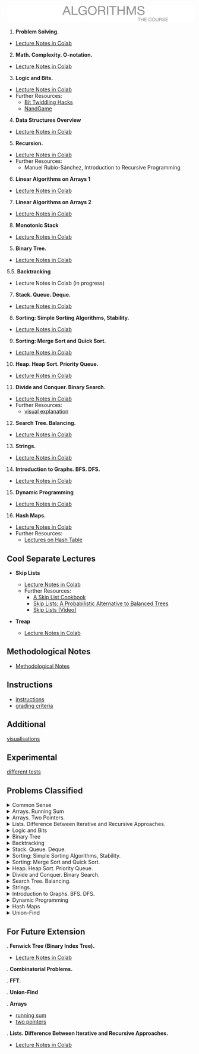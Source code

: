 <img src="https://raw.githubusercontent.com/fbeilstein/algorithms/master/cap.png" width="900px"/> 

1. **Problem Solving.**
  * [Lecture Notes in Colab](https://colab.research.google.com/github/fbeilstein/algorithms/blob/master/lecture_01_methodology.ipynb)

2. **Math. Complexity. O-notation.**
  * [Lecture Notes in Colab](https://colab.research.google.com/github/fbeilstein/algorithms/blob/master/lecture_02_math_prerequisites.ipynb)

3. **Logic and Bits.**
  * [Lecture Notes in Colab](https://colab.research.google.com/github/fbeilstein/algorithms/blob/master/lecture_03_logic_and_bits.ipynb)   
  * Further Resources:
     - [Bit Twiddling Hacks](https://graphics.stanford.edu/~seander/bithacks.html)
     - [NandGame](https://nandgame.com/)

4. **Data Structures Overview**
  * [Lecture Notes in Colab](https://colab.research.google.com/github/fbeilstein/algorithms/blob/master/lecture_04_data_structures.ipynb)

5. **Recursion.**
  * [Lecture Notes in Colab](https://colab.research.google.com/github/fbeilstein/algorithms/blob/master/lecture_05_recursion.ipynb)
  * Further Resources:
     - Manuel Rubio-Sánchez, Introduction to Recursive Programming

6. **Linear Algorithms on Arrays 1**
  * [Lecture Notes in Colab](https://colab.research.google.com/github/fbeilstein/algorithms/blob/master/lecture_06_linear_algorithms_on_arrays_1.ipynb)

7. **Linear Algorithms on Arrays 2**
  * [Lecture Notes in Colab](https://colab.research.google.com/github/fbeilstein/algorithms/blob/master/lecture_07_linear_algorithms_on_arrays_2.ipynb)

8. **Monotonic Stack**
  * [Lecture Notes in Colab](https://colab.research.google.com/github/fbeilstein/algorithms/blob/master/lecture_08_monotonic_stack.ipynb)

5. **Binary Tree.**
  * [Lecture Notes in Colab](https://colab.research.google.com/github/fbeilstein/algorithms/blob/master/binary_tree.ipynb)

5.5. **Backtracking**
  * Lecture Notes in Colab (in progress)

7. **Stack. Queue. Deque.**
  * [Lecture Notes in Colab](https://colab.research.google.com/github/fbeilstein/algorithms/blob/master/stack_queue_dequeue.ipynb)

8. **Sorting: Simple Sorting Algorithms, Stability.**
  * [Lecture Notes in Colab](https://colab.research.google.com/github/fbeilstein/algorithms/blob/master/sorting_stability.ipynb)

9. **Sorting: Merge Sort and Quick Sort.**
  * [Lecture Notes in Colab](https://colab.research.google.com/github/fbeilstein/algorithms/blob/master/merge_sort_quick_sort.ipynb)

10. **Heap. Heap Sort. Priority Queue.**
  * [Lecture Notes in Colab](https://colab.research.google.com/github/fbeilstein/algorithms/blob/master/heap_priority_queue.ipynb)

11. **Divide and Conquer. Binary Search.**
  * [Lecture Notes in Colab](https://colab.research.google.com/github/fbeilstein/algorithms/blob/master/divide_and_conquer_binary_search.ipynb)
  * Further Resources:
     - [visual explanation](https://leetcode.com/problems/sum-root-to-leaf-numbers/discuss/1058873/visual-explanation)  

12. **Search Tree. Balancing.**
  * [Lecture Notes in Colab](https://colab.research.google.com/github/fbeilstein/algorithms/blob/master/search_tree_balancing.ipynb)

13. **Strings.**
  * [Lecture Notes in Colab](https://colab.research.google.com/github/fbeilstein/algorithms/blob/master/strings.ipynb)

14. **Introduction to Graphs. BFS. DFS.**
  * [Lecture Notes in Colab](https://colab.research.google.com/github/fbeilstein/algorithms/blob/master/graphs_bfs_dfs.ipynb)

15. **Dynamic Programming**
  * [Lecture Notes in Colab](https://colab.research.google.com/github/fbeilstein/algorithms/blob/master/dynamic_programming.ipynb)

16. **Hash Maps.**
* [Lecture Notes in Colab](https://colab.research.google.com/github/fbeilstein/algorithms/blob/master/hashmaps.ipynb)
* Further Resources:
     - [Lectures on Hash Table](https://www.youtube.com/watch?v=2E54GqF0H4s&list=PLDV1Zeh2NRsDH5Wq-Vk5tDb8gH03cULZS)

## Cool Separate Lectures

* **Skip Lists**
  - [Lecture Notes in Colab](https://colab.research.google.com/github/fbeilstein/algorithms/blob/master/Skiplist.ipynb)
  - Further Resources:
     + [A Skip List Cookbook](https://scheme.inlab.net/reference-manual/data-types/skiplist.files/A-Skip-List-Cookbook.pdf)
     + [Skip Lists: A Probabilistic Alternative to Balanced Trees](https://15721.courses.cs.cmu.edu/spring2018/papers/08-oltpindexes1/pugh-skiplists-cacm1990.pdf)
     + [Skip Lists [Video]](https://www.youtube.com/watch?v=NDGpsfwAaqo)

* **Treap**
  - [Lecture Notes in Colab](https://colab.research.google.com/github/fbeilstein/algorithms/blob/master/treap.ipynb)
   

## Methodological Notes

* [Methodological Notes](https://colab.research.google.com/github/fbeilstein/algorithms/blob/master/methodological_notes.ipynb)

## Instructions

* [instructions](https://github.com/fbeilstein/algorithms/blob/master/how_to_solve.md)
* [grading criteria](https://github.com/fbeilstein/algorithms/blob/master/grading_criteria.md)

## Additional

[visualisations](https://csvistool.com/)

## Experimental

[different tests](https://colab.research.google.com/github/fbeilstein/algorithms/blob/master/experimentation.ipynb)

## Problems Classified

<details>
<summary>Common Sense</summary>
<table>
<thead><tr> 
   <th>#</th> <th>Problem</th> <th>#</th> <th>Problem</th>  <th>#</th> <th>Problem</th>  <th>#</th> <th>Problem</th>  <th>#</th> <th>Problem</th> 
</tr></thead>
<tbody>
  <tr>
    <td>1.</td> <td><a href="https://leetcode.com/problems/ugly-number/">Ugly Number</a></td>
    <td>2.</td> <td><a href="https://leetcode.com/problems/reverse-integer/">Reverse Integer</a></td>
    <td>3.</td> <td><a href="https://leetcode.com/problems/palindrome-number/solution/">Palindrome Number</a></td>
    <td>4.</td> <td><a href="https://leetcode.com/problems/powx-n/">Pow(x, n)</a></td>
    <td>5.</td> <td><a href="https://leetcode.com/problems/water-and-jug-problem/">Water and Jug Problem</a></td>
  </tr>
  <tr>
    <td>6.</td>  <td><a href="https://leetcode.com/problems/nth-digit/">Nth Digit</a></td>
    <td>7.</td>  <td><a href="https://leetcode.com/problems/random-pick-with-weight/">Random Pick with Weight</a></td>
    <td>8.</td>  <td><a href="https://leetcode.com/problems/bulb-switcher/">Bulb Switcher</a></td>
    <td>9.</td>  <td><a href="https://leetcode.com/problems/bulb-switcher-ii/">Bulb Switcher II</a></td>
    <td>10.</td> <td><a href=""></a></td>
  </tr>
</tbody>
</table>
</details>

<details>
<summary>Arrays. Running Sum</summary>
<table>
<thead><tr> 
   <th>#</th> <th>Problem</th> <th>#</th> <th>Problem</th> <th>#</th> <th>Problem</th>  <th>#</th> <th>Problem</th>  <th>#</th> <th>Problem</th>
</tr></thead>
<tbody>
  <tr>
    <td>1.</td> <td><a href="https://leetcode.com/problems/minimum-value-to-get-positive-step-by-step-sum/">Minimum Value to Get Positive Step by Step Sum</a></td>
    <td>2.</td> <td><a href="https://leetcode.com/problems/best-time-to-buy-and-sell-stock-ii/">Best Time to Buy and Sell Stock II</a></td>
    <td>3.</td> <td><a href="https://leetcode.com/problems/range-addition-ii/">Range Addition II</a></td>
    <td>4.</td> <td><a href="https://leetcode.com/problems/product-of-array-except-self/">Product of Array Except Self</a></td>
    <td>5.</td> <td><a href="https://leetcode.com/problems/n-repeated-element-in-size-2n-array/">N-Repeated Element in Size 2N Array</a></td> 
  </tr>
  <tr>
    <td>6.</td>  <td><a href="https://leetcode.com/problems/majority-element/">Majority Element</a></td>
    <td>7.</td>  <td><a href="https://leetcode.com/problems/rotate-image/">Rotate Image</a></td>
    <td>8.</td>  <td><a href="https://leetcode.com/problems/find-the-duplicate-number/">Find the Duplicate Number</a></td>
    <td>9.</td>  <td><a href="https://leetcode.com/problems/partition-array-into-disjoint-intervals/">Partition Array into Disjoint Intervals</a></td>
    <td>10.</td> <td><a href="https://leetcode.com/problems/valid-mountain-array/">Valid Mountain Array</a></td>
  </tr> 
  <tr>
    <td>11.</td> <td><a href="https://leetcode.com/problems/defuse-the-bomb/">Defuse the Bomb</a></td>
    <td>12.</td> <td><a href="https://leetcode.com/problems/most-visited-sector-in-a-circular-track/">Most Visited Sector in a Circular Track</a></td>
    <td>13.</td> <td><a href="https://leetcode.com/problems/next-permutation/description/">Next Permutation</a></td>
    <td>14.</td> <td><a href="https://leetcode.com/problems/permutations-ii/description/">Permutations II</a></td>
    <td>15.</td> <td><a href="https://leetcode.com/problems/monotone-increasing-digits/description/">Monotone Increasing Digits</a></td>
  </tr>
  <tr>
    <td>16.</td> <td><a href="https://leetcode.com/problems/increasing-triplet-subsequence/description/">Increasing Triplet Subsequence</a></td>
    <td>17.</td> <td><a href="https://leetcode.com/problems/longest-substring-with-at-least-k-repeating-characters/description/">Longest Substring with At Least K Repeating Characters</a></td>
    <td>18.</td> <td><a href=""></a></td>
    <td>19.</td> <td><a href=""></a></td>
    <td>20.</td> <td><a href=""></a></td>
  </tr>
</tbody>
</table>
</details>

<details>
<summary>Arrays. Two Pointers.</summary>
<table>
<thead><tr> 
   <th>#</th> <th>Problem</th> <th>#</th> <th>Problem</th> <th>#</th> <th>Problem</th>  <th>#</th> <th>Problem</th>  <th>#</th> <th>Problem</th>
</tr></thead>
<tbody>
  <tr>
    <td>1.</td> <td><a href="https://leetcode.com/problems/arithmetic-slices/">Arithmetic Slices</a></td>
    <td>2.</td> <td><a href="https://leetcode.com/problems/detect-pattern-of-length-m-repeated-k-or-more-times/">Detect Pattern of Length M Repeated K or More Times</a></td>
    <td>3.</td> <td><a href="https://leetcode.com/problems/longest-continuous-increasing-subsequence/">Longest Continuous Increasing Subsequence</a></td>
    <td>4.</td> <td><a href="https://leetcode.com/problems/trapping-rain-water/">Trapping Rain Water</a></td>
    <td>5.</td> <td><a href="https://leetcode.com/problems/maximum-distance-between-a-pair-of-values/">Maximum Distance Between a Pair of Values</a></td>
  </tr>
  <tr>
    <td>6.</td> <td><a href="https://leetcode.com/problems/replace-the-substring-for-balanced-string/">Replace the Substring for Balanced String</a></td>
    <td>7.</td> <td><a href="https://leetcode.com/problems/sort-colors/">Sort Colors</a></td>
    <td>8.</td> <td><a href="https://leetcode.com/problems/number-of-substrings-with-only-1s/">Number of Substrings With Only 1s</a></td>
    <td>9.</td> <td><a href="https://leetcode.com/problems/maximum-distance-between-a-pair-of-values/">Maximum Distance Between a Pair of Values</a></td>
    <td>10.</td> <td><a href="https://leetcode.com/problems/longest-substring-without-repeating-characters/">Longest Substring Without Repeating Characters</a></td>
  </tr> 
  <tr>
    <td>11.</td> <td><a href="https://leetcode.com/problems/minimum-size-subarray-sum/">Minimum Size Subarray Sum</a></td>
    <td>12.</td> <td><a href="https://leetcode.com/problems/rotate-array/">Rotate Array</a></td>
    <td>13.</td> <td><a href="https://leetcode.com/problems/reverse-string/">Reverse String</a></td>
    <td>14.</td> <td><a href="https://leetcode.com/problems/sort-array-by-parity/">Sort Array By Parity</a></td>
    <td>15.</td> <td><a href="https://leetcode.com/problems/move-zeroes/">Move Zeroes</a></td>
  </tr>
  <tr>
    <td>16.</td> <td><a href="https://leetcode.com/problems/sum-of-square-numbers/">Sum of Square Numbers</a></td>
    <td>17.</td> <td><a href="https://leetcode.com/problems/permutation-in-string/">Permutation in String</a></td>
    <td>18.</td> <td><a href="https://leetcode.com/problems/shortest-subarray-to-be-removed-to-make-array-sorted/description/">Shortest Subarray to be Removed to Make Array Sorted</a></td>
    <td>19.</td> <td><a href=""></a></td>
    <td>20.</td> <td><a href=""></a></td>
  </tr>
</tbody>
</table>
</details>

<details>
<summary>Lists. Difference Between Iterative and Recursive Approaches.</summary>
<table>
<thead><tr> 
   <th>#</th> <th>Problem</th> <th>#</th> <th>Problem</th> <th>#</th> <th>Problem</th> <th>#</th> <th>Problem</th> <th>#</th> <th>Problem</th>
</tr></thead>
<tbody>
  <tr>
    <td>1.</td> <td><a href="https://leetcode.com/problems/delete-node-in-a-linked-list/">Delete Node in a Linked List</a></td>
    <td>2.</td> <td><a href="https://leetcode.com/problems/linked-list-cycle/">Linked List Cycle</a></td>
    <td>3.</td> <td><a href="https://leetcode.com/problems/intersection-of-two-linked-lists/">Intersection of Two Linked Lists</a></td>
    <td>4.</td> <td><a href="https://leetcode.com/problems/palindrome-linked-list/">Palindrome Linked List</a></td>
    <td>5.</td> <td><a href="https://leetcode.com/problems/reverse-linked-list/">Reverse Linked List</a></td>
  </tr>
  <tr>
   <td>6.</td> <td><a href="https://leetcode.com/problems/odd-even-linked-list/">Odd Even Linked List</a></td>
   <td>7.</td> <td><a href="https://leetcode.com/problems/remove-duplicates-from-sorted-list-ii/">Remove Duplicates from Sorted List II</a></td>
   <td>8.</td> <td><a href="https://leetcode.com/problems/merge-in-between-linked-lists/">Merge In Between Linked Lists</a></td>
   <td>9.</td> <td><a href="https://leetcode.com/problems/reverse-linked-list-ii/">Reverse Linked List II</a></td>
   <td>10.</td> <td><a href="https://leetcode.com/problems/split-linked-list-in-parts/">Split Linked List in Parts</a></td>
  </tr>
  <tr>
   <td>11.</td> <td><a href="https://leetcode.com/problems/swap-nodes-in-pairs/">Swap Nodes in Pairs</a></td>
   <td>12.</td> <td><a href="https://leetcode.com/problems/design-linked-list/">Design Linked List</a></td>
   <td>13.</td> <td><a href=""></a></td>
   <td>14.</td> <td><a href=""></a></td>
   <td>15.</td> <td><a href=""></a></td>
  </tr>
</tbody>
</table>
</details>

<details>
<summary>Logic and Bits</summary>
<table>
<thead><tr> 
   <th>#</th> <th>Problem</th> <th>#</th> <th>Problem</th> <th>#</th> <th>Problem</th> <th>#</th> <th>Problem</th> <th>#</th> <th>Problem</th>
</tr></thead>
<tbody>
  <tr>
    <td>1.</td> <td><a href="https://leetcode.com/problems/single-number/">Single Number</a></td>
    <td>2.</td> <td><a href="https://leetcode.com/problems/power-of-two/">Power of Two</a></td>
    <td>3.</td> <td><a href="https://leetcode.com/problems/number-of-1-bits/">Number of 1 Bits</a></td>
    <td>4.</td> <td><a href="https://leetcode.com/problems/determine-color-of-a-chessboard-square/">Determine Color of a Chessboard Square</a></td>
    <td>5.</td> <td><a href="https://leetcode.com/problems/power-of-three/">Power of Three</a></td>
  </tr>
  <tr>
    <td>6.</td> <td><a href="https://leetcode.com/problems/power-of-four/">Power of Four</a></td>
    <td>7.</td> <td><a href="https://leetcode.com/problems/adding-two-negabinary-numbers/">Adding Two Negabinary Numbers</a></td>
    <td>8.</td> <td><a href="https://leetcode.com/problems/find-elements-in-a-contaminated-binary-tree/">Find Elements in a Contaminated Binary Tree</a></td>
    <td>9.</td> <td><a href="https://leetcode.com/problems/gray-code/">Gray Code</a></td>
    <td>10.</td> <td><a href="https://leetcode.com/problems/circular-permutation-in-binary-representation/">Circular Permutation in Binary Representation</a></td>
  </tr>
  <tr>
    <td>11.</td> <td><a href="https://leetcode.com/problems/elimination-game/description/">Elimination Game</a></td>
    <td>12.</td> <td><a href=""></a></td>
    <td>13.</td> <td><a href=""></a></td>
    <td>14.</td> <td><a href=""></a></td>
    <td>15.</td> <td><a href=""></a></td>
  </tr>
</tbody>
</table>
</details>

<details>
<summary>Binary Tree</summary>
<table>
<thead><tr> 
   <th>#</th> <th>Problem</th> <th>#</th> <th>Problem</th> <th>#</th> <th>Problem</th> <th>#</th> <th>Problem</th> <th>#</th> <th>Problem</th>
</tr></thead>
<tbody>
  <tr>
    <td>1.</td> <td><a href="https://leetcode.com/problems/diameter-of-binary-tree/">Diameter of Binary Tree</a></td>
    <td>2.</td> <td><a href="https://leetcode.com/problems/sum-root-to-leaf-numbers/">Sum Root to Leaf Numbers</a></td>
    <td>3.</td> <td><a href="https://leetcode.com/problems/sum-of-left-leaves/">Sum of Left Leaves</a></td>
    <td>4.</td> <td><a href="https://leetcode.com/problems/maximum-depth-of-binary-tree/">Maximum Depth of Binary Tree</a></td> 
    <td>5.</td> <td><a href="https://leetcode.com/problems/minimum-depth-of-binary-tree/">Minimum Depth of Binary Tree</a></td>
  </tr>
  <tr>
    <td>6.</td> <td><a href="https://leetcode.com/problems/binary-tree-tilt/">Binary Tree Tilt</a></td>
    <td>7.</td> <td><a href="https://leetcode.com/problems/invert-binary-tree/">Invert Binary Tree</a></td>
    <td>8.</td> <td><a href="https://leetcode.com/problems/univalued-binary-tree/">Univalued Binary Tree</a></td>
    <td>9.</td> <td><a href="https://leetcode.com/problems/same-tree/">Same Tree</a></td>
    <td>10.</td> <td><a href="https://leetcode.com/problems/symmetric-tree">Symmetric Tree</a></td>
  </tr>
  <tr>
    <td>11.</td> <td><a href="https://leetcode.com/problems/path-in-zigzag-labelled-binary-tree/">Path In Zigzag Labelled Binary Tree</a></td>
    <td>12.</td> <td><a href="https://leetcode.com/problems/find-a-corresponding-node-of-a-binary-tree-in-a-clone-of-that-tree/">Find a Corresponding Node of a Binary Tree in a Clone of That Tree</a></td>
    <td>13.</td> <td><a href="https://leetcode.com/problems/minimum-time-to-collect-all-apples-in-a-tree/">Minimum Time to Collect All Apples in a Tree</a></td>
    <td>14.</td> <td><a href="https://leetcode.com/problems/the-k-th-lexicographical-string-of-all-happy-strings-of-length-n/">The k-th Lexicographical String of All Happy Strings of Length n</a></td>
    <td>15.</td> <td><a href=""></a></td>
  </tr>
</tbody>
</table>
</details>

<details>
<summary>Backtracking</summary>
<table>
<thead><tr> 
   <th>#</th> <th>Problem</th> <th>#</th> <th>Problem</th> <th>#</th> <th>Problem</th> <th>#</th> <th>Problem</th> <th>#</th> <th>Problem</th>
</tr></thead>
<tbody>
  <tr>
    <td>1.</td> <td><a href="https://leetcode.com/problems/combinations/description/">Combinations</a></td>
    <td>2.</td> <td><a href="https://leetcode.com/problems/combination-sum/description/">Combination Sum</a></td>
    <td>3.</td> <td><a href="https://leetcode.com/problems/combination-sum-ii/description/">Combination Sum II</a></td>
    <td>4.</td> <td><a href="https://leetcode.com/problems/combination-sum-iii/description/">Combination Sum III</a></td> 
    <td>5.</td> <td><a href="https://leetcode.com/problems/fair-distribution-of-cookies/description/">Fair Distribution of Cookies</a></td>
  </tr>
  <tr>
    <td>6.</td> <td><a href="https://leetcode.com/problems/palindrome-partitioning/description/">Palindrome Partitioning</a></td>
    <td>7.</td> <td><a href=""></a></td>
    <td>8.</td> <td><a href=""></a></td>
    <td>9.</td> <td><a href=""></a></td>
    <td>10.</td> <td><a href=""></a></td>
  </tr>
  <tr>
    <td>11.</td> <td><a href=""></a></td>
    <td>12.</td> <td><a href=""></a></td>
    <td>13.</td> <td><a href=""></a></td>
    <td>14.</td> <td><a href=""></a></td>
    <td>15.</td> <td><a href=""></a></td>
  </tr>
</tbody>
</table>
</details>

<details>
<summary>Stack. Queue. Deque.</summary>
<table>
<thead><tr> 
   <th>#</th> <th>Problem</th> <th>#</th> <th>Problem</th>  <th>#</th> <th>Problem</th>  <th>#</th> <th>Problem</th>  <th>#</th> <th>Problem</th> 
</tr></thead>
<tbody>
  <tr>
    <td>1.</td> <td><a href="https://leetcode.com/problems/remove-all-adjacent-duplicates-in-string-ii/">Remove All Adjacent Duplicates in String II</a></td>
    <td>2.</td> <td><a href="https://leetcode.com/problems/binary-tree-inorder-traversal/">Binary Tree Inorder Traversal</a></td>
    <td>3.</td> <td><a href="https://leetcode.com/problems/valid-parentheses/">Valid Parentheses</a></td>
    <td>4.</td> <td><a href="https://leetcode.com/problems/implement-stack-using-queues/">Implement Stack using Queues</a></td>
    <td>5.</td> <td><a href="https://leetcode.com/problems/implement-queue-using-stacks/">Implement Queue using Stacks</a></td>
  </tr>
  <tr>
    <td>6.</td> <td><a href="https://leetcode.com/problems/next-greater-element-ii/">Next Greater Element II</a></td>
    <td>7.</td> <td><a href="https://leetcode.com/problems/maximum-width-ramp/">Maximum Width Ramp</a></td>
    <td>8.</td> <td><a href="https://leetcode.com/problems/find-the-most-competitive-subsequence/">Find the Most Competitive Subsequence</a></td>
    <td>9.</td> <td><a href="https://leetcode.com/problems/evaluate-reverse-polish-notation/">Evaluate Reverse Polish Notation</a></td>
    <td>10.</td> <td><a href="https://leetcode.com/problems/asteroid-collision/">Asteroid Collision</a></td>
  </tr>
  <tr>
    <td>11.</td> <td><a href="https://leetcode.com/problems/next-greater-node-in-linked-list/">Next Greater Node In Linked List</a></td>
    <td>12.</td> <td><a href="https://leetcode.com/problems/minimum-number-of-swaps-to-make-the-string-balanced/">Minimum Number of Swaps to Make the String Balanced</a></td>
    <td>13.</td> <td><a href="https://leetcode.com/problems/removing-stars-from-a-string/">Removing Stars From a String</a></td>
    <td>14.</td> <td><a href="https://leetcode.com/problems/remove-k-digits/description/">Remove K Digits</a></td>
    <td>15.</td> <td><a href=""></a></td>
  </tr>
</tbody>
</table>
</details>

<details>
<summary>Sorting: Simple Sorting Algorithms, Stability.</summary>
<table>
<thead><tr> 
   <th>#</th> <th>Problem</th> <th>#</th> <th>Problem</th> <th>#</th> <th>Problem</th> <th>#</th> <th>Problem</th> <th>#</th> <th>Problem</th>
</tr></thead>
<tbody>
  <tr>
    <td>1.</td> <td><a href="https://leetcode.com/problems/insertion-sort-list/">Insertion Sort List</a></td>
    <td>2.</td> <td><a href="https://leetcode.com/problems/how-many-numbers-are-smaller-than-the-current-number/">How Many Numbers Are Smaller Than the Current Number</a></td>
    <td>3.</td> <td><a href="https://leetcode.com/problems/sort-colors/">Sort Colors</a></td>
    <td>4.</td> <td><a href="https://leetcode.com/problems/custom-sort-string/">Custom Sort String</a></td>
    <td>5.</td> <td><a href="https://leetcode.com/problems/sort-array-by-parity/">Sort Array By Parity</a></td>
  </tr>
  <tr>
    <td>6.</td> <td><a href="https://leetcode.com/problems/two-city-scheduling/">Two City Scheduling</a></td>
    <td>7.</td> <td><a href="https://leetcode.com/problems/partition-list/">Partition List</a></td>
    <td>8.</td> <td><a href="https://leetcode.com/problems/queue-reconstruction-by-height/">Queue Reconstruction by Height</a></td>
    <td>9.</td> <td><a href="https://leetcode.com/problems/sort-list/">Sort List</a></td>
    <td>10.</td> <td><a href="https://leetcode.com/problems/find-closest-number-to-zero/discuss/1955207/1-liners">Find Closest Number to Zero</a></td>
  </tr>
  <tr>
    <td>11.</td> <td><a href="https://leetcode.com/problems/largest-number/description/">Largest Number</a></td>
    <td>12.</td> <td><a href=""></a></td>
    <td>13.</td> <td><a href=""></a></td>
    <td>14.</td> <td><a href=""></a></td>
    <td>15.</td> <td><a href=""></a></td>
  </tr>
</tbody>
</table>
</details>

<details>
<summary>Sorting: Merge Sort and Quick Sort.</summary>
<table>
<thead><tr> 
   <th>#</th> <th>Problem</th> <th>#</th> <th>Problem</th> <th>#</th> <th>Problem</th> <th>#</th> <th>Problem</th> <th>#</th> <th>Problem</th>
</tr></thead>
<tbody>
  <tr>
    <td>1.</td> <td><a href="https://leetcode.com/problems/insertion-sort-list/">Insertion Sort List</a></td>
    <td>2.</td> <td><a href="https://leetcode.com/problems/how-many-numbers-are-smaller-than-the-current-number/">How Many Numbers Are Smaller Than the Current Number</a></td>
    <td>3.</td> <td><a href="https://leetcode.com/problems/sort-colors/">Sort Colors</a></td>
    <td>4.</td> <td><a href="https://leetcode.com/problems/custom-sort-string/">Custom Sort String</a></td>
    <td>5.</td> <td><a href="https://leetcode.com/problems/sort-array-by-parity/">Sort Array By Parity</a></td>
  </tr>
  <tr>
    <td>6.</td> <td><a href="https://leetcode.com/problems/two-city-scheduling/">Two City Scheduling</a></td>
    <td>7.</td> <td><a href="https://leetcode.com/problems/partition-list/">Partition List</a></td>
    <td>8.</td> <td><a href="https://leetcode.com/problems/partition-array-according-to-given-pivot/">Partition Array According to Given Pivot</a></td>
    <td>9.</td> <td><a href=""></a></td>
    <td>10.</td> <td><a href=""></a></td>
  </tr>
</tbody>
</table>
</details>

<details>
<summary>Heap. Heap Sort. Priority Queue.</summary>
<table>
<thead><tr> 
   <th>#</th> <th>Problem</th> <th>#</th> <th>Problem</th>  <th>#</th> <th>Problem</th>  <th>#</th> <th>Problem</th>  <th>#</th> <th>Problem</th> 
</tr></thead>
<tbody>
  <tr>
    <td>1.</td> <td><a href="https://leetcode.com/problems/remove-stones-to-minimize-the-total/">Remove Stones to Minimize the Total</a></td>
    <td>2.</td> <td><a href="https://leetcode.com/problems/seat-reservation-manager/">Seat Reservation Manager</a></td>
    <td>3.</td> <td><a href="https://leetcode.com/problems/find-median-from-data-stream/">Find Median from Data Stream</a></td>
    <td>4.</td> <td><a href="https://leetcode.com/problems/furthest-building-you-can-reach/submissions/">Furthest Building You Can Reach</a></td>
    <td>5.</td> <td><a href="https://leetcode.com/problems/total-cost-to-hire-k-workers/description/">Total Cost to Hire K Workers</a></td>
  </tr>
  <tr>
    <td>6.</td> <td><a href=""></a></td>
    <td>7.</td> <td><a href=""></a></td>
    <td>8.</td> <td><a href=""></a></td>
    <td>9.</td> <td><a href=""></a></td>
    <td>10.</td> <td><a href=""></a></td>
  </tr>
  <tr>
    <td>11.</td> <td><a href=""></a></td>
    <td>12.</td> <td><a href=""></a></td>
    <td>13.</td> <td><a href=""></a></td>
    <td>14.</td> <td><a href=""></a></td>
    <td>15.</td> <td><a href=""></a></td>
  </tr>
</tbody>
</table>
</details>

<details>
<summary>Divide and Conquer. Binary Search.</summary>
<table>
<thead><tr> 
   <th>#</th> <th>Problem</th> <th>#</th> <th>Problem</th> <th>#</th> <th>Problem</th> <th>#</th> <th>Problem</th> <th>#</th> <th>Problem</th>
</tr></thead>
<tbody>
  <tr>
    <td>1.</td> <td><a href="https://leetcode.com/problems/beautiful-array/">Beautiful Array</a></td>
    <td>2.</td> <td><a href="https://leetcode.com/problems/count-complete-tree-nodes/">Count Complete Tree Nodes</a></td>
    <td>3.</td> <td><a href="https://leetcode.com/problems/median-of-two-sorted-arrays/">Median of Two Sorted Arrays</a></td>
    <td>4.</td> <td><a href="https://leetcode.com/problems/search-in-rotated-sorted-array/">Search in Rotated Sorted Array</a></td>
    <td>5.</td> <td><a href="https://leetcode.com/problems/two-sum/">Two Sum</a></td>
  </tr>
  <tr>
    <td>6.</td>  <td><a href="https://leetcode.com/problems/single-element-in-a-sorted-array/">Single Element in a Sorted Array</a></td>
    <td>7.</td>  <td><a href="https://leetcode.com/problems/peak-index-in-a-mountain-array/">Peak Index in a Mountain Array</a></td>
    <td>8.</td>  <td><a href="https://leetcode.com/problems/find-peak-element/">Find Peak Element</a></td>
    <td>9.</td>  <td><a href="https://leetcode.com/problems/find-minimum-in-rotated-sorted-array/">Find Minimum in Rotated Sorted Array</a></td>
    <td>10.</td> <td><a href="https://leetcode.com/problems/minimum-limit-of-balls-in-a-bag/">Minimum Limit of Balls in a Bag</a></td>
  </tr>
  <tr>
    <td>11.</td> <td><a href="https://leetcode.com/problems/sqrtx/">Sqrt(x)</a></td>
    <td>12.</td> <td><a href="https://leetcode.com/problems/koko-eating-bananas/">Koko Eating Bananas</a></td>
    <td>13.</td> <td><a href="https://leetcode.com/problems/capacity-to-ship-packages-within-d-days/">Capacity To Ship Packages Within D Days</a></td>
    <td>14.</td> <td><a href="https://leetcode.com/problems/maximum-subarray/description/">Maximum Subarray</a></td>
    <td>15.</td> <td><a href="https://leetcode.com/problems/maximum-value-at-a-given-index-in-a-bounded-array/description/">Maximum Value at a Given Index in a Bounded Array</a></td>
  </tr>
</tbody>
</table>
</details>

<details>
<summary>Search Tree. Balancing.</summary>
<table>
<thead><tr> 
   <th>#</th> <th>Problem</th> <th>#</th> <th>Problem</th>  <th>#</th> <th>Problem</th>  <th>#</th> <th>Problem</th>  <th>#</th> <th>Problem</th> 
</tr></thead>
<tbody>
  <tr>
    <td>1.</td> <td><a href="https://leetcode.com/problems/search-in-a-binary-search-tree/">Search in a Binary Search Tree</a></td>
    <td>2.</td> <td><a href="https://leetcode.com/problems/lowest-common-ancestor-of-a-binary-search-tree/">Lowest Common Ancestor of a Binary Search Tree</a></td>
    <td>3.</td> <td><a href="https://leetcode.com/problems/trim-a-binary-search-tree/">Trim a Binary Search Tree</a></td>
    <td>4.</td> <td><a href="https://leetcode.com/problems/range-sum-of-bst/">Range Sum of BST</a></td>
    <td>5.</td> <td><a href="https://leetcode.com/problems/insert-into-a-binary-search-tree/">Insert into a Binary Search Tree</a></td>
  </tr>
  <tr>
    <td>6.</td> <td><a href="https://leetcode.com/problems/balance-a-binary-search-tree/">Balance a Binary Search Tree</a></td>
    <td>7.</td> <td><a href="https://leetcode.com/problems/increasing-order-search-tree/">Increasing Order Search Tree</a></td>
    <td>8.</td> <td><a href="https://leetcode.com/problems/minimum-distance-between-bst-nodes/">Minimum Distance Between BST Nodes</a></td>
    <td>9.</td> <td><a href="https://leetcode.com/problems/kth-smallest-element-in-a-bst/">Kth Smallest Element in a BST</a></td>
    <td>10.</td> <td><a href="https://leetcode.com/problems/convert-sorted-array-to-binary-search-tree/">Convert Sorted Array to Binary Search Tree</a></td>
  </tr>
  <tr>
    <td>11.</td> <td><a href="https://leetcode.com/problems/validate-binary-search-tree/">Validate Binary Search Tree</a></td>
    <td>12.</td> <td><a href=""></a></td>
    <td>13.</td> <td><a href=""></a></td>
    <td>14.</td> <td><a href=""></a></td>
    <td>15.</td> <td><a href=""></a></td>
  </tr>
</tbody>
</table>
</details>

<details>
<summary>Strings.</summary>
<table>
<thead><tr> 
   <th>#</th> <th>Problem</th> <th>#</th> <th>Problem</th>  <th>#</th> <th>Problem</th>  <th>#</th> <th>Problem</th>  <th>#</th> <th>Problem</th> 
</tr></thead>
<tbody>
  <tr>
    <td>1.</td> <td><a href="https://leetcode.com/problems/remove-all-occurrences-of-a-substring/">Remove All Occurrences of a Substring</a></td>
    <td>2.</td> <td><a href="https://leetcode.com/problems/reverse-string/">Reverse String</a></td>
    <td>3.</td> <td><a href="https://leetcode.com/problems/reverse-string-ii/">Reverse String II</a></td>
    <td>4.</td> <td><a href="https://leetcode.com/problems/reverse-vowels-of-a-string/">Reverse Vowels of a String</a></td>
    <td>5.</td> <td><a href="https://leetcode.com/problems/maximum-nesting-depth-of-the-parentheses/">Maximum Nesting Depth of the Parentheses</a></td>
  </tr>
  <tr>
    <td>6.</td> <td><a href="https://leetcode.com/problems/1-bit-and-2-bit-characters/">1-bit and 2-bit Characters</a></td>
    <td>7.</td> <td><a href="https://leetcode.com/problems/maximum-score-after-splitting-a-string/">Maximum Score After Splitting a String</a></td>
    <td>8.</td> <td><a href="https://leetcode.com/problems/long-pressed-name/">Long Pressed Name</a></td>
    <td>9.</td> <td><a href="https://leetcode.com/problems/is-subsequence/">Is Subsequence</a></td>
    <td>10.</td> <td><a href="https://leetcode.com/problems/add-strings/">Add Strings</a></td>
  </tr>
  <tr>
    <td>11.</td> <td><a href="https://leetcode.com/problems/ransom-note/">Ransom Note</a></td>
    <td>12.</td> <td><a href="https://leetcode.com/problems/maximum-number-of-balloons/">Maximum Number of Balloons</a></td>
    <td>13.</td> <td><a href="https://leetcode.com/problems/largest-substring-between-two-equal-characters/">Largest Substring Between Two Equal Characters</a></td>
    <td>14.</td> <td><a href="https://leetcode.com/problems/consecutive-characters/">Consecutive Characters</a></td>
    <td>15.</td> <td><a href="https://leetcode.com/problems/count-and-say/">Count and Say</a></td>
  </tr>
  <tr>
    <td>16.</td> <td><a href="https://leetcode.com/problems/shortest-distance-to-a-character/">Shortest Distance to a Character</a></td>
    <td>17.</td> <td><a href=""></a></td>
    <td>18.</td> <td><a href=""></a></td>
    <td>19.</td> <td><a href=""></a></td>
    <td>20.</td> <td><a href=""></a></td>
  </tr>
</tbody>
</table>
</details>

<details>
<summary>Introduction to Graphs. BFS. DFS.</summary>
<table>
<thead><tr> 
   <th>#</th> <th>Problem</th> <th>#</th> <th>Problem</th>  <th>#</th> <th>Problem</th>  <th>#</th> <th>Problem</th>  <th>#</th> <th>Problem</th> 
</tr></thead>
<tbody>
  <tr>
    <td>1.</td> <td><a href="https://leetcode.com/problems/all-nodes-distance-k-in-binary-tree/">All Nodes Distance K in Binary Tree</a></td>
    <td>2.</td> <td><a href="https://leetcode.com/problems/distribute-coins-in-binary-tree/">Distribute Coins in Binary Tree</a></td>
    <td>3.</td> <td><a href="https://leetcode.com/problems/minimum-number-of-vertices-to-reach-all-nodes/">Minimum Number of Vertices to Reach All Nodes</a></td>
    <td>4.</td> <td><a href="https://leetcode.com/problems/shortest-path-in-binary-matrix/">Shortest Path in Binary Matrix</a></td>
    <td>5.</td> <td><a href="https://leetcode.com/problems/open-the-lock/">Open the Lock</a></td>
  </tr>
  <tr>
    <td>6.</td> <td><a href="https://leetcode.com/problems/number-of-closed-islands/">Number of Closed Islands</a></td>
    <td>7.</td> <td><a href="https://leetcode.com/problems/number-of-enclaves/">Number of Enclaves</a></td>
    <td>8.</td> <td><a href="https://leetcode.com/problems/clone-graph/">Clone Graph</a></td>
    <td>9.</td> <td><a href=""></a></td>
    <td>10.</td> <td><a href=""></a></td>
  </tr>
  <tr>
    <td>11.</td> <td><a href=""></a></td>
    <td>12.</td> <td><a href=""></a></td>
    <td>13.</td> <td><a href=""></a></td>
    <td>14.</td> <td><a href=""></a></td>
    <td>15.</td> <td><a href=""></a></td>
  </tr>
</tbody>
</table>
</details>

<details>
<summary>Dynamic Programming</summary>
<table>
<thead><tr> 
   <th>#</th> <th>Problem</th> <th>#</th> <th>Problem</th> <th>#</th> <th>Problem</th> <th>#</th> <th>Problem</th> <th>#</th> <th>Problem</th>
</tr></thead>
<tbody>
  <tr>
    <td>1.</td> <td><a href="https://leetcode.com/problems/is-subsequence/">Is Subsequence</a></td>
    <td>2.</td> <td><a href="https://leetcode.com/problems/partition-array-for-maximum-sum/">Partition Array for Maximum Sum</a></td>
    <td>3.</td> <td><a href="https://leetcode.com/problems/count-square-submatrices-with-all-ones/">Count Square Submatrices with All Ones</a></td>
    <td>4.</td> <td><a href="https://leetcode.com/problems/flip-string-to-monotone-increasing/">Flip String to Monotone Increasing</a></td>
    <td>5.</td>  <td><a href="https://leetcode.com/problems/minimum-deletions-to-make-string-balanced/">Minimum Deletions to Make String Balanced</a></td>
  </tr>
  <tr>
    <td>6.</td>  <td><a href="https://leetcode.com/problems/house-robber/">House Robber</a></td>
    <td>7.</td>  <td><a href="https://leetcode.com/problems/count-sorted-vowel-strings/">Count Sorted Vowel Strings</a></td>
    <td>8.</td>  <td><a href="https://leetcode.com/problems/unique-binary-search-trees/">Unique Binary Search Trees</a></td>
    <td>9.</td>  <td><a href="https://leetcode.com/problems/unique-paths/">Unique Paths</a></td>
    <td>10.</td>  <td><a href="https://leetcode.com/problems/climbing-stairs/">Climbing Stairs</a></td>
  </tr>
  <tr>
    <td>11.</td>  <td><a href="https://leetcode.com/problems/best-time-to-buy-and-sell-stock/">Best Time to Buy and Sell Stock</a></td>
    <td>12.</td>  <td><a href="https://leetcode.com/problems/min-cost-climbing-stairs/">Min Cost Climbing Stairs</a></td>
    <td>13.</td>  <td><a href="https://leetcode.com/problems/egg-drop-with-2-eggs-and-n-floors/">Egg Drop With 2 Eggs and N Floors</a></td>
    <td>14.</td>  <td><a href="https://leetcode.com/problems/longest-increasing-subsequence/">Longest Increasing Subsequence</a></td>
    <td>15.</td>  <td><a href="https://leetcode.com/problems/longest-common-subsequence/">Longest Common Subsequence</a></td>
 </tr>
 <tr>
    <td>16.</td> <td><a href="https://leetcode.com/problems/01-matrix/">01 Matrix</a></td>
    <td>17.</td> <td><a href="https://leetcode.com/problems/count-number-of-maximum-bitwise-or-subsets/">Count Number of Maximum Bitwise-OR Subsets</a></td>
    <td>18.</td> <td><a href="https://leetcode.com/problems/number-of-ways-to-select-buildings/">Number of Ways to Select Buildings</a></td>
    <td>19.</td> <td><a href="https://leetcode.com/problems/maximize-win-from-two-segments/description/">Maximize Win From Two Segments</a></td>
    <td>20.</td> <td><a href="https://leetcode.com/problems/check-if-there-is-a-valid-partition-for-the-array/description/">Check if There is a Valid Partition For The Array</a></td>
 </tr> 
 <tr>
    <td>21.</td> <td><a href="https://leetcode.com/problems/maximum-subarray-sum-with-one-deletion/description/">Maximum Subarray Sum with One Deletion</a></td>
    <td>22.</td> <td><a href="https://leetcode.com/problems/maximum-subarray/description/">Maximum Subarray</a></td>
    <td>23.</td> <td><a href="https://leetcode.com/problems/maximum-sum-circular-subarray/description/">Maximum Sum Circular Subarray</a></td>
    <td>24.</td> <td><a href="https://leetcode.com/problems/delete-and-earn/description/">Delete and Earn</a></td>
    <td>25.</td> <td><a href="https://leetcode.com/problems/visit-array-positions-to-maximize-score/description/">Visit Array Positions to Maximize Score</a></td>
 </tr>
 <tr>
    <td>26.</td> <td><a href="https://leetcode.com/problems/find-two-non-overlapping-sub-arrays-each-with-target-sum/description/">Find Two Non-overlapping Sub-arrays Each With Target Sum</a></td>
    <td>27.</td> <td><a href="https://leetcode.com/problems/first-day-where-you-have-been-in-all-the-rooms/description/">First Day Where You Have Been in All the Rooms</a></td>
    <td>28.</td> <td><a href="https://leetcode.com/problems/longest-palindromic-subsequence/description/">Longest Palindromic Subsequence</a></td>
    <td>29.</td> <td><a href=""></a></td>
    <td>30.</td> <td><a href=""></a></td>
 </tr>
</tbody>
</table>
</details>

<details>
<summary>Hash Maps</summary>
<table>
<thead><tr> 
   <th>#</th> <th>Problem</th> <th>#</th> <th>Problem</th> <th>#</th> <th>Problem</th> <th>#</th> <th>Problem</th> <th>#</th> <th>Problem</th>
</tr></thead>
<tbody>
  <tr>
    <td>1.</td> <td><a href="https://leetcode.com/problems/design-hashmap/">Design HashMap</a></td>
    <td>2.</td> <td><a href="https://leetcode.com/problems/lru-cache/">LRU Cache</a></td>
    <td>3.</td> <td><a href="https://leetcode.com/problems/top-k-frequent-elements/">Top K Frequent Elements</a></td>
    <td>4.</td> <td><a href="https://leetcode.com/problems/number-of-good-pairs/">Number of Good Pairs</a></td>
    <td>5.</td> <td><a href="https://leetcode.com/problems/maximum-erasure-value/">Maximum Erasure Value</a></td>
  </tr>
  <tr>
    <td>6.</td> <td><a href="https://leetcode.com/problems/apply-discount-every-n-orders/">Apply Discount Every n Orders</a></td>
    <td>7.</td> <td><a href="https://leetcode.com/problems/longest-arithmetic-subsequence-of-given-difference/">Longest Arithmetic Subsequence of Given Difference</a></td>
    <td>8.</td> <td><a href="https://leetcode.com/problems/count-nice-pairs-in-an-array/">Count Nice Pairs in an Array</a></td>
    <td>9.</td> <td><a href="https://leetcode.com/problems/restore-the-array-from-adjacent-pairs/">Restore the Array From Adjacent Pairs</a></td>     
    <td>10.</td> <td><a href="https://leetcode.com/problems/remove-zero-sum-consecutive-nodes-from-linked-list/">Remove Zero Sum Consecutive Nodes from Linked List</a></td>
  </tr>
  <tr>
    <td>11.</td> <td><a href="https://leetcode.com/problems/count-number-of-pairs-with-absolute-difference-k/">Count Number of Pairs With Absolute Difference K</a></td>
    <td>12.</td> <td><a href="https://leetcode.com/problems/number-of-pairs-of-interchangeable-rectangles/">Number of Pairs of Interchangeable Rectangles</a></td>
    <td>13.</td> <td><a href="https://leetcode.com/problems/check-if-all-characters-have-equal-number-of-occurrences/">Check if All Characters Have Equal Number of Occurrences</a></td>
    <td>14.</td> <td><a href=""></a></td>     
    <td>15.</td> <td><a href=""></a></td>
  </tr>
</tbody>
</table>
</details>

<details>
<summary>Union-Find</summary>
<table>
<thead><tr> 
   <th>#</th> <th>Problem</th> <th>#</th> <th>Problem</th>  <th>#</th> <th>Problem</th>  <th>#</th> <th>Problem</th>  <th>#</th> <th>Problem</th> 
</tr></thead>
<tbody>
  <tr>
    <td>1.</td> <td><a href="https://leetcode.com/problems/redundant-connection/">Redundant Connection</a></td>
    <td>2.</td> <td><a href=""></a></td>
    <td>3.</td> <td><a href=""></a></td>
    <td>4.</td> <td><a href=""></a></td>
    <td>5.</td> <td><a href=""></a></td>
  </tr>
  <tr>
    <td>6.</td> <td><a href=""></a></td>
    <td>7.</td> <td><a href=""></a></td>
    <td>8.</td> <td><a href=""></a></td>
    <td>9.</td> <td><a href=""></a></td>
    <td>10.</td> <td><a href=""></a></td>
  </tr>
  <tr>
    <td>11.</td> <td><a href=""></a></td>
    <td>12.</td> <td><a href=""></a></td>
    <td>13.</td> <td><a href=""></a></td>
    <td>14.</td> <td><a href=""></a></td>
    <td>15.</td> <td><a href=""></a></td>
  </tr>
</tbody>
</table>
</details>

## For Future Extension


. **Fenwick Tree (Binary Index Tree).**  
  * [Lecture Notes in Colab](https://colab.research.google.com/github/fbeilstein/algorithms/blob/master/fenwick_tree.ipynb)
  
. **Combinatorial Problems.**

. **FFT.**

. **Union-Find**
   
. **Arrays**
  * [running sum](https://colab.research.google.com/github/fbeilstein/algorithms/blob/master/arrays_running_sum.ipynb)
  * [two pointers](https://colab.research.google.com/github/fbeilstein/algorithms/blob/master/arrays_two_pointers.ipynb)

. **Lists. Difference Between Iterative and Recursive Approaches.**
  * [Lecture Notes in Colab](https://colab.research.google.com/github/fbeilstein/algorithms/blob/master/lists.ipynb)
